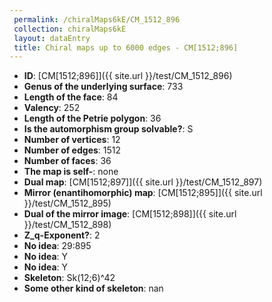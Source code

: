 ```yaml
--- 
 permalink: /chiralMaps6kE/CM_1512_896 
 collection: chiralMaps6kE
 layout: dataEntry
 title: Chiral maps up to 6000 edges - CM[1512;896]
---
```


- **ID**: [CM[1512;896]]({{ site.url }}/test/CM_1512_896)
- **Genus of the underlying surface**: 733
- **Length of the face**: 84
- **Valency**: 252
- **Length of the Petrie polygon**: 36
- **Is the automorphism group solvable?**: S
- **Number of vertices**: 12
- **Number of edges**: 1512
- **Number of faces**: 36
- **The map is self-**: none
- **Dual map**: [CM[1512;897]]({{ site.url }}/test/CM_1512_897)
- **Mirror (enantihomorphic) map**: [CM[1512;895]]({{ site.url }}/test/CM_1512_895)
- **Dual of the mirror image**: [CM[1512;898]]({{ site.url }}/test/CM_1512_898)
- **Z_q-Exponent?**: 2
- **No idea**:  29:895
- **No idea**: Y
- **No idea**: Y
- **Skeleton**: Sk(12;6)^42
- **Some other kind of skeleton**: nan
